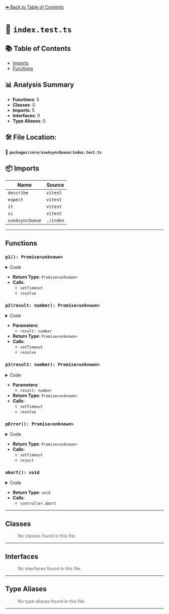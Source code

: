 [⬅️ Back to Table of Contents](../../../index.md)

# 📄 `index.test.ts`

## 📚 Table of Contents

- [Imports](#imports)
- [Functions](#functions)

## 📊 Analysis Summary

- **Functions**: 5
- **Classes**: 0
- **Imports**: 5
- **Interfaces**: 0
- **Type Aliases**: 0

## 🛠️ File Location:
📂 **`packages/core/useAsyncQueue/index.test.ts`**

## 📦 Imports

| Name | Source |
|------|--------|
| `describe` | `vitest` |
| `expect` | `vitest` |
| `it` | `vitest` |
| `vi` | `vitest` |
| `useAsyncQueue` | `./index` |


---

## Functions

### `p1(): Promise<unknown>`

<details><summary>Code</summary>

```ts
() => {
    return new Promise((resolve) => {
      setTimeout(() => {
        resolve(1000)
      }, 10)
    })
  }
```
</details>

- **Return Type**: `Promise<unknown>`
- **Calls**:
  - `setTimeout`
  - `resolve`
### `p2(result: number): Promise<unknown>`

<details><summary>Code</summary>

```ts
(result: number) => {
    return new Promise((resolve) => {
      setTimeout(() => {
        resolve(1000 + result)
      }, 20)
    })
  }
```
</details>

- **Parameters**:
  - `result: number`
- **Return Type**: `Promise<unknown>`
- **Calls**:
  - `setTimeout`
  - `resolve`
### `p3(result: number): Promise<unknown>`

<details><summary>Code</summary>

```ts
(result: number) => {
    return new Promise((resolve) => {
      setTimeout(() => {
        resolve(1000 + result)
      }, 30)
    })
  }
```
</details>

- **Parameters**:
  - `result: number`
- **Return Type**: `Promise<unknown>`
- **Calls**:
  - `setTimeout`
  - `resolve`
### `pError(): Promise<unknown>`

<details><summary>Code</summary>

```ts
() => {
    return new Promise((resolve, reject) => {
      setTimeout(() => {
        reject(new Error('e'))
      }, 30)
    })
  }
```
</details>

- **Return Type**: `Promise<unknown>`
- **Calls**:
  - `setTimeout`
  - `reject`
### `abort(): void`

<details><summary>Code</summary>

```ts
() => controller.abort()
```
</details>

- **Return Type**: `void`
- **Calls**:
  - `controller.abort`

---

## Classes

> No classes found in this file.


---

## Interfaces

> No interfaces found in this file.


---

## Type Aliases

> No type aliases found in this file.


---
